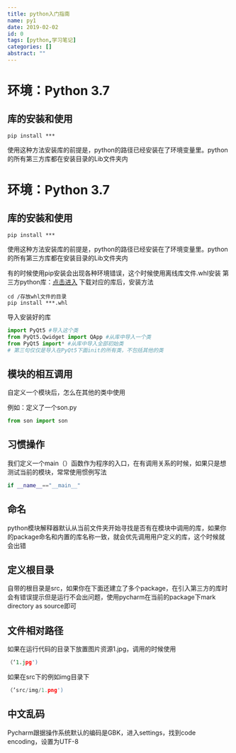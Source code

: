 ```yaml
---
title: python入门指南
name: py1
date: 2019-02-02
id: 0
tags: [python,学习笔记]
categories: []
abstract: ""
---
```



# 环境：Python 3.7

## 库的安装和使用

```shell
pip install ***
```

使用这种方法安装库的前提是，python的路径已经安装在了环境变量里。python的所有第三方库都在安装目录的Lib文件夹内

<!--more-->


# 环境：Python 3.7

## 库的安装和使用

```shell
pip install ***
```

使用这种方法安装库的前提是，python的路径已经安装在了环境变量里。python的所有第三方库都在安装目录的Lib文件夹内
<!--more-->
有的时候使用pip安装会出现各种环境错误，这个时候使用离线库文件.whl安装
第三方python库：[点击进入](https://www.lfd.uci.edu/~gohlke/pythonlibs/)
下载对应的库后，安装方法

```shell
cd /存放whl文件的目录
pip install ***.whl
```

导入安装好的库

```python
import PyQt5 #导入这个类
from PyQt5.Qwidget import QApp #从库中导入一个类
from PyQt5 import* #从库中导入全部初始类
# 第三句仅仅是导入在PyQt5下面init的所有类，不包括其他的类
```



## 模块的相互调用

自定义一个模块后，怎么在其他的类中使用

例如：定义了一个son.py

```python
from son import son
```



## 习惯操作

我们定义一个main（）函数作为程序的入口，在有调用关系的时候，如果只是想测试当前的模块，常常使用惯例写法

```python
if __name__=="__main__"
```



## 命名

python模块解释器默认从当前文件夹开始寻找是否有在模块中调用的库，如果你的package命名和内置的库名称一致，就会优先调用用户定义的库，这个时候就会出错



## 定义根目录

自带的根目录是src，如果你在下面还建立了多个package，在引入第三方的库时会有错误提示但是运行不会出问题，使用pycharm在当前的package下mark directory as source即可


## 文件相对路径

如果在运行代码的目录下放置图片资源1.jpg，调用的时候使用

```python
（‘1.jpg')
```

如果在src下的例如img目录下

```python
（’src/img/1.png')
```



## 中文乱码

Pycharm跟据操作系统默认的编码是GBK，进入settings，找到code encoding，设置为UTF-8